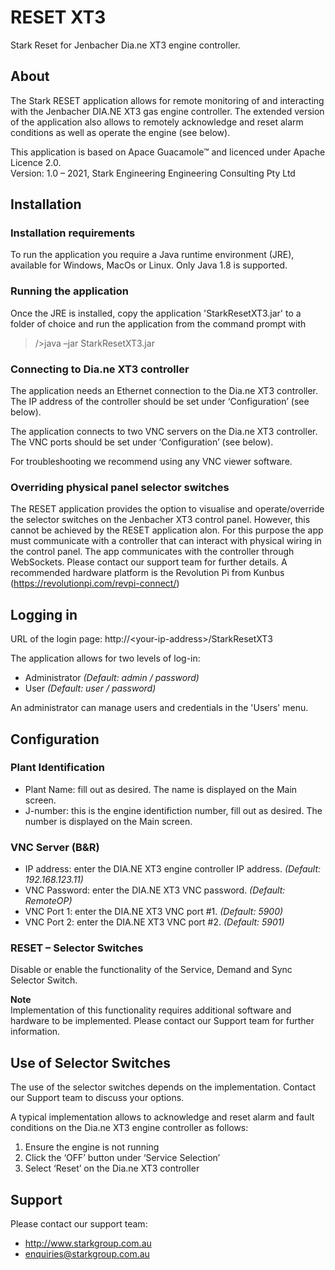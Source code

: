 # RESET XT3
Stark Reset for Jenbacher Dia.ne XT3 engine controller.

## About
The Stark RESET application allows for remote monitoring of and interacting with the Jenbacher DIA.NE XT3 gas engine controller.
The extended version of the application also allows to remotely acknowledge and reset alarm conditions as well as operate the engine (see below).

This application is based on Apace Guacamole™ and licenced under Apache Licence 2.0.  
Version: 1.0 – 2021, Stark Engineering Engineering Consulting Pty Ltd

## Installation
### Installation requirements
To run the application you require a Java runtime environment (JRE), available for Windows, MacOs or Linux. Only Java 1.8 is supported.

### Running the application
Once the JRE is installed, copy the application 'StarkResetXT3.jar' to a folder of choice and run the application from the command prompt with 
> />java –jar StarkResetXT3.jar

### Connecting to Dia.ne XT3 controller
The application needs an Ethernet connection to the Dia.ne XT3 controller. The IP address of the controller should be set under ‘Configuration’ (see below).

The application connects to two VNC servers on the Dia.ne XT3 controller. The VNC ports should be set under ‘Configuration’ (see below).

For troubleshooting we recommend using any VNC viewer software.

### Overriding physical panel selector switches
The RESET application provides the option to visualise and operate/override the selector switches on the Jenbacher XT3 control panel. However, this cannot be achieved by the RESET application alon. For this purpose the app must communicate with a controller that can interact with physical wiring in the control panel. The app communicates with the controller through WebSockets. Please contact our support team for further details. A recommended hardware platform is the Revolution Pi from Kunbus (https://revolutionpi.com/revpi-connect/) 

## Logging in
URL of the login page: http://\<your-ip-address\>/StarkResetXT3
  
The application allows for two levels of log-in:
- Administrator *(Default: admin / password)*
- User *(Default: user / password)*

An administrator can manage users and credentials in the 'Users' menu.

## Configuration
### Plant Identification
- Plant Name: fill out as desired. The name is displayed on the Main screen.
- J-number: this is the engine identifiction number, fill out as desired. The number is displayed on the Main screen.

### VNC Server (B&R)
- IP address: enter the DIA.NE XT3 engine controller IP address. *(Default: 192.168.123.11)*
- VNC Password: enter the DIA.NE XT3 VNC password. *(Default: RemoteOP)*
- VNC Port 1: enter the DIA.NE XT3 VNC port #1. *(Default: 5900)*
- VNC Port 2: enter the DIA.NE XT3 VNC port #2. *(Default: 5901)*

### RESET – Selector Switches
Disable or enable the functionality of the Service, Demand and Sync Selector Switch.

**Note**  
Implementation of this functionality requires additional software and hardware to be implemented. Please contact our Support team for further information.

## Use of Selector Switches
The use of the selector switches depends on the implementation. Contact our Support team to discuss your options.

A typical implementation allows to acknowledge and reset alarm and fault conditions on the Dia.ne XT3 engine controller as follows:
1.	Ensure the engine is not running
2.	Click the ‘OFF’ button under ‘Service Selection’
3.	Select ‘Reset’ on the Dia.ne XT3 controller

## Support
Please contact our support team:
- http://www.starkgroup.com.au
- enquiries@starkgroup.com.au

